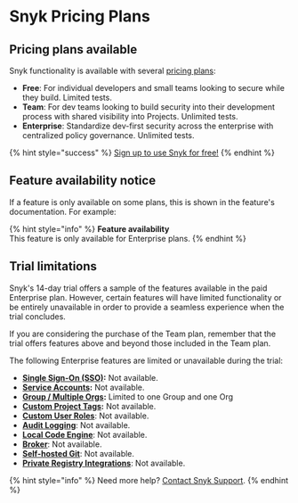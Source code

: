 # Snyk Pricing Plans

## Pricing plans available

Snyk functionality is available with several [pricing plans](https://snyk.io/plans/):

* **Free**: For individual developers and small teams looking to secure while they build. Limited tests.
* **Team**: For dev teams looking to build security into their development process with shared visibility into Projects. Unlimited tests.
* **Enterprise**: Standardize dev-first security across the enterprise with centralized policy governance. Unlimited tests.

{% hint style="success" %}
[Sign up to use Snyk for free!](https://snyk.io/login?cta=sign-up\&loc=nav\&page=support\_docs\_page)
{% endhint %}

## Feature availability notice

If a feature is only available on some plans, this is shown in the feature's documentation. For example:

{% hint style="info" %}
**Feature availability**\
This feature is only available for Enterprise plans.
{% endhint %}

## Trial limitations

Snyk's 14-day trial offers a sample of the features available in the paid Enterprise plan. However, certain features will have limited functionality or be entirely unavailable in order to provide a seamless experience when the trial concludes.

If you are considering the purchase of the Team plan, remember that the trial offers features above and beyond those included in the Team plan.

The following Enterprise features are limited or unavailable during the trial:

* [**Single Sign-On (SSO)**](../enterprise-setup/using-single-sign-on-sso-for-authentication/)**:** Not available.
* [**Service Accounts**](../enterprise-setup/service-accounts/)**:** Not available.
* [**Group / Multiple Orgs**](../snyk-admin/manage-groups-and-organizations/)**:** Limited to one Group and one Org
* [**Custom Project Tags**](../snyk-admin/introduction-to-snyk-projects/project-tags.md)**:** Not available.
* [**Custom User Roles**](../snyk-admin/manage-permissions-and-roles/manage-member-roles.md): Not available.
* [**Audit Logging**](../snyk-admin/manage-users-in-organizations-and-groups/retrieve-audit-logs-of-user-initiated-activity-by-api-for-an-org-or-group.md): Not available.
* [**Local Code Engine**](broken-reference): Not available.
* [**Broker**](../enterprise-setup/snyk-broker/): Not available.
* [**Self-hosted Git**](../integrations/git-repository-scm-integrations/github-enterprise-integration.md): Not available.
* [**Private Registry Integrations**](../integrations/package-repository-integrations/): Not available.

{% hint style="info" %}
Need more help? [Contact Snyk Support](https://support.snyk.io/hc/en-us/requests/new).
{% endhint %}
